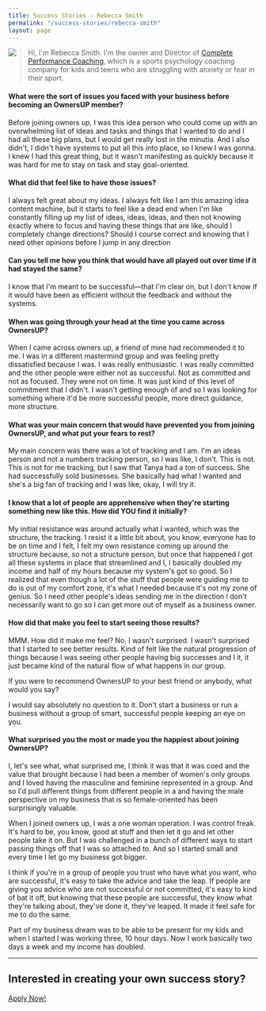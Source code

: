 ```yaml
---
title: Success Stories - Rebecca Smith
permalink: "/success-stories/rebecca-smith"
layout: page
---
```

<img src="rebecca.jpg" style="float:left;padding-right:20px;" />

> Hi, I'm Rebecca Smith. I'm the owner and Director of [Complete Performance Coaching](https://completeperformancecoaching.com), which is a sports psychology coaching company for kids and teens who are struggling with anxiety or fear in their sport.

#### What were the sort of issues you faced with your business before becoming an OwnersUP member?

Before joining owners up, I was this idea person who could come up with an overwhelming list of ideas and tasks and things that I wanted to do and I had all these big plans, but I would get really lost in the minutia. And I also didn't, I didn't have systems to put all this into place, so I knew I was gonna. I knew I had this great thing, but it wasn't manifesting as quickly because it was hard for me to stay on task and stay goal-oriented.

#### What did that feel like to have those issues?

I always felt great about my ideas. I always felt like I am this amazing idea content machine, but it starts to feel like a dead end when I'm like constantly filling up my list of ideas, ideas, ideas, and then not knowing exactly where to focus and having these things that are like, should I completely change directions? Should I course correct and knowing that I need other opinions before I jump in any direction

#### Can you tell me how you think that would have all played out over time if it had stayed the same?

I know that I'm meant to be successful—that I'm clear on, but I don't know if it would have been as efficient without the feedback and without the systems. 

#### When was going through your head at the time you came across OwnersUP?

When I came across owners up, a friend of mine had recommended it to me. I was in a different mastermind group and was feeling pretty dissatisfied because I was. I was really enthusiastic. I was really committed and the other people were either not as successful. Not as committed and not as focused. They were not on time. It was just kind of this level of commitment that I didn't. I wasn't getting enough of and so I was looking for something where it'd be more successful people, more direct guidance, more structure.

#### What was your main concern that would have prevented you from joining OwnersUP, and what put your fears to rest?

My main concern was there was a lot of tracking and I am. I'm an ideas person and not a numbers tracking person, so I was like, I don't. This is not. This is not for me tracking, but I saw that Tanya had a ton of success. She had successfully sold businesses. She basically had what I wanted and she's a big fan of tracking and I was like, okay, I will try it.

#### I know that a lot of people are apprehensive when they're starting something new like this. How did YOU find it initially?

My initial resistance was around actually what I wanted, which was the structure, the tracking. I resist it a little bit about, you know, everyone has to be on time and I felt, I felt my own resistance coming up around the structure because, so not a structure person, but once that happened I got all these systems in place that streamlined and I, I basically doubled my income and half of my hours because my system's got so good. So I realized that even though a lot of the stuff that people were guiding me to do is out of my comfort zone, it's what I needed because it's not my zone of genius. So I need other people's ideas sending me in the direction I don't necessarily want to go so I can get more out of myself as a business owner.

#### How did that make you feel to start seeing those results?

MMM. How did it make me feel? No, I wasn't surprised. I wasn't surprised that I started to see better results. Kind of felt like the natural progression of things because I was seeing other people having big successes and I it, it just became kind of the natural flow of what happens in our group.

If you were to recommend OwnersUP to your best friend or anybody, what would you say?

I would say absolutely no question to it. Don't start a business or run a business without a group of smart, successful people keeping an eye on you.

#### What surprised you the most or made you the happiest about joining OwnersUP?

I, let's see what, what surprised me, I think it was that it was coed and the value that brought because I had been a member of women's only groups and I loved having the masculine and feminine represented in a group. And so I'd pull different things from different people in a and having the male perspective on my business that is so female-oriented has been surprisingly valuable.

When I joined owners up, I was a one woman operation. I was control freak. It's hard to be, you know, good at stuff and then let it go and let other people take it on. But I was challenged in a bunch of different ways to start passing things off that I was so attached to. And so I started small and every time I let go my business got bigger. 

I think if you're in a group of people you trust who have what you want, who are successful, it's easy to take the advice and take the leap. If people are giving you advice who are not successful or not committed, it's easy to kind of bat it off, but knowing that these people are successful, they know what they're talking about, they've done it, they've leaped. It made it feel safe for me to do the same.

Part of my business dream was to be able to be present for my kids and when I started I was working three, 10 hour days. Now I work basically two days a week and my income has doubled.

<hr />

## Interested in creating your own success story?

[Apply Now!](/apply)